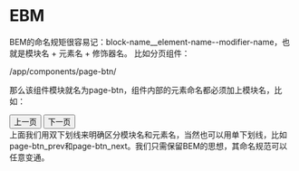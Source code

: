 # EBM
BEM的命名规矩很容易记：block-name__element-name--modifier-name，也就是模块名 + 元素名 + 修饰器名。
比如分页组件：

/app/components/page-btn/

那么该组件模块就名为page-btn，组件内部的元素命名都必须加上模块名，比如：

<div class="page-btn"> <button type="button" class="page-btn__prev">上一页</button> <!-- ... --> <button type="button" class="page-btn__next">下一页</button> </div> 
上面我们用双下划线来明确区分模块名和元素名，当然也可以用单下划线，比如page-btn_prev和page-btn_next。我们只需保留BEM的思想，其命名规范可以任意变通。